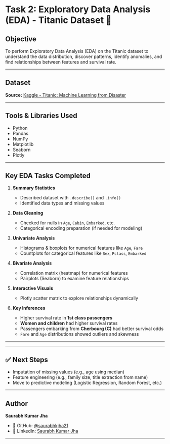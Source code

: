 # Task 2: Exploratory Data Analysis (EDA) - Titanic Dataset 🚢

##  Objective
To perform Exploratory Data Analysis (EDA) on the Titanic dataset to understand the data distribution, discover patterns, identify anomalies, and find relationships between features and survival rate.

---

##  Dataset
**Source:** [Kaggle - Titanic: Machine Learning from Disaster](https://www.kaggle.com/c/titanic)

---

##  Tools & Libraries Used
- Python
- Pandas
- NumPy
- Matplotlib
- Seaborn
- Plotly

---

##  Key EDA Tasks Completed

1. **Summary Statistics**
   - Described dataset with `.describe()` and `.info()`
   - Identified data types and missing values

2. **Data Cleaning**
   - Checked for nulls in `Age`, `Cabin`, `Embarked`, etc.
   - Categorical encoding preparation (if needed for modeling)

3. **Univariate Analysis**
   - Histograms & boxplots for numerical features like `Age`, `Fare`
   - Countplots for categorical features like `Sex`, `Pclass`, `Embarked`

4. **Bivariate Analysis**
   - Correlation matrix (heatmap) for numerical features
   - Pairplots (Seaborn) to examine feature relationships

5. **Interactive Visuals**
   - Plotly scatter matrix to explore relationships dynamically

6. **Key Inferences**
   - Higher survival rate in **1st class passengers**
   - **Women and children** had higher survival rates
   - Passengers embarking from **Cherbourg (C)** had better survival odds
   - `Fare` and `Age` distributions showed outliers and skewness

---

---

## ✅ Next Steps
- Imputation of missing values (e.g., age using median)
- Feature engineering (e.g., family size, title extraction from name)
- Move to predictive modeling (Logistic Regression, Random Forest, etc.)

---

##  Author
**Saurabh Kumar Jha**  
- 🔗 GitHub: [@saurabhkjha21](https://github.com/saurabhkjha21)  
- 🔗 LinkedIn: [Saurabh Kumar Jha](https://www.linkedin.com/in/saurabhkjha21/)

---

